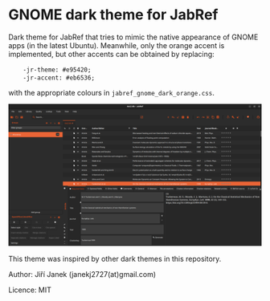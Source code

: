 # GNOME dark theme for JabRef

Dark theme for JabRef that tries to mimic the native appearance of GNOME apps (in the latest Ubuntu).
Meanwhile, only the orange accent is implemented, but other accents can be obtained by replacing:

```
    -jr-theme: #e95420;
    -jr-accent: #eb6536;
```

with the appropriate colours in `jabref_gnome_dark_orange.css`.

![Preview](./jabref_gnome_dark_orange.png)

This theme was inspired by other dark themes in this repository.

Author: Jiří Janek (janekj2727(at)gmail.com)

Licence: MIT
